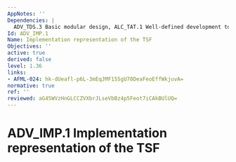 ```yaml
---
AppNotes: ''
Dependencies: |
  ADV_TDS.3 Basic modular design, ALC_TAT.1 Well-defined development tools
Id: ADV_IMP.1
Name: Implementation representation of the TSF
Objectives: ''
active: true
derived: false
level: 1.36
links:
- AFML-024: hk-dUeafl-p6L-3mEqJMF155gU70DeaFeoEffWkjuvA=
normative: true
ref: ''
reviewed: aG45WVzHnGLCCZVXbrJLseVbBz4p5Feot7iCAkBUlUQ=
---
```


# ADV_IMP.1 Implementation representation of the TSF